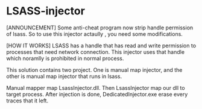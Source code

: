 # LSASS-injector
 

[ANNOUNCEMENT]
Some anti-cheat program now strip handle permission of lsass.
So to use this injector actaully , you need some modifications.

[HOW IT WORKS]
LSASS has a handle that has read and write permission to processes that need network connection.
This injector uses that handle which noramlly is prohibited in normal process.

This solution contains two project.
One is manual map injector, and the other is manual map injector that runs in lsass.

Manual mapper map LsassInjector.dll.
Then LsassInjector map our dll to target process.
After injection is done, DedicatedInjector.exe erase every traces that it left.


